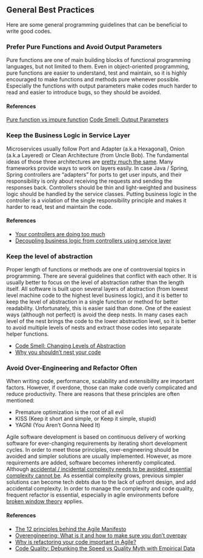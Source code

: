 ## General Best Practices

Here are some general programming guidelines that can be beneficial to write good codes.

### Prefer Pure Functions and Avoid Output Parameters

Pure functions are one of main building blocks of functional programming languages, but not limited to them. 
Even in object-oriented programming, pure functions are easier to understand, test and maintain, 
so it is highly encouraged to make functions and methods pure whenever possible. 
Especially the functions with output parameters make codes much harder to read and easier to introduce bugs, so they should be avoided.

#### References
[Pure function vs impure function](https://www.educative.io/answers/pure-function-vs-impure-function)
[Code Smell: Output Parameters](https://medium.com/thinkster-io/code-smell-output-parameters-fcb90e0005aa)

### Keep the Business Logic in Service Layer

Microservices usually follow Port and Adapter (a.k.a Hexagonal), Onion (a.k.a Layered) or Clean Architecture (from Uncle Bob). 
The fundamental ideas of those three architectures are [pretty much the same](https://blog.ploeh.dk/2013/12/03/layers-onions-ports-adapters-its-all-the-same/).
Many frameworks provide ways to work on layers easily.
In case Java / Spring, Spring controllers are “adapters” for ports to get user inputs,
and their responsibility is only about receiving the requests and sending the responses back.
Controllers should be thin and light-weighted and business logic should be handled by the service classes.
Putting business logic in the controller is a violation of the single responsibility principle and makes it harder to read, test and maintain the code.

#### References
* [Your controllers are doing too much](https://medium.com/swlh/your-controllers-are-doing-too-much-this-is-how-to-simplify-them-7f7d0ea0a810#:~:text=Let%20me%20tell%20you%20this,between%20is%20not%20its%20responsibility.)
* [Decoupling business logic from controllers using service layer](https://boer.dev/decoupling-business-logic-from-controllers-using-a-service-layer)

### Keep the level of abstraction

Proper length of functions or methods are one of controversial topics in programming. 
There are several guidelines that conflict with each other. 
It is usually better to focus on the level of abstraction rather than the length itself. 
All software is built upon several layers of abstraction (from lowest level machine code to the highest level business logic), 
and it is better to keep the level of abstraction in a single function or method for better readability. 
Unfortunately, this is easier said than done. 
One of the easiest ways (although not perfect) is avoid the deep nests. 
In many cases each level of the nest brings the code to the lower abstraction level, 
so it is better to avoid multiple levels of nests and extract those codes into separate helper functions.

* [Code Smell: Changing Levels of Abstraction](https://medium.com/thinkster-io/code-smell-changing-levels-of-abstraction-521cfc8094a2)
* [Why you shouldn’t nest your code](https://www.youtube.com/watch?v=CFRhGnuXG-4)

### Avoid Over-Engineering and Refactor Often

When writing code, performance, scalability and extensibility are important factors. 
However, if overdone, those can make code overly complicated and reduce productivity. 
There are reasons that these principles are often mentioned:

* Premature optimization is the root of all evil
* KISS (Keep it short and simple, or Keep it simple, stupid)
* YAGNI (You Aren’t Gonna Need It)

Agile software development is based on continuous delivery of working software for ever-changing requirements by iterating short development cycles. 
In order to meet those principles, over-engineering should be avoided and simpler solutions are usually implemented.
However, as more requirements are added, software becomes inherently complicated. 
Although [accidental / incidental complexity needs to be avoided, essential complexity cannot be](https://dev.to/alexbunardzic/software-complexity-essential-accidental-and-incidental-3i4d). 
As essential complexity grows, previous simpler solutions can become tech debts due to the lack of upfront design, and add accidental complexity.
In order to manage the complexity and code quality, frequent refactor is essential, especially in agile environments before [broken window theory](https://medium.com/@learnstuff.io/broken-window-theory-in-software-development-bef627a1ce99) applies.

#### References
* [The 12 principles behind the Agile Manifesto](https://www.agilealliance.org/agile101/12-principles-behind-the-agile-manifesto/)
* [Overengineering: What is it and how to make sure you don’t overpay](https://madappgang.com/blog/overengineering/)
* [Why is refactoring your code important in Agile?](https://www.coscreen.co/blog/refactoring-your-code-in-agile/)
* [Code Quality: Debunking the Speed vs Quality Myth with Empirical Data](https://codescene.com/blog/code-quality-debunking-the-speed-vs-vs-quality-myth-with-empirical-data)



